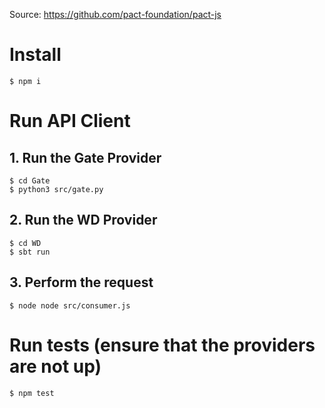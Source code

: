 Source: https://github.com/pact-foundation/pact-js

# Install

```
$ npm i
```

# Run API Client

## 1. Run the Gate Provider

```
$ cd Gate
$ python3 src/gate.py
```

## 2. Run the WD Provider

```
$ cd WD
$ sbt run
```

## 3. Perform the request

```
$ node node src/consumer.js 
```

# Run tests (ensure that the providers are not up)

```
$ npm test
```

